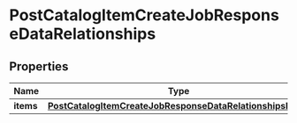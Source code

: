 # PostCatalogItemCreateJobResponseDataRelationships

## Properties
Name | Type | Description | Notes
------------ | ------------- | ------------- | -------------
**items** | [**PostCatalogItemCreateJobResponseDataRelationshipsItems**](PostCatalogItemCreateJobResponseDataRelationshipsItems.md) |  |  [optional]
